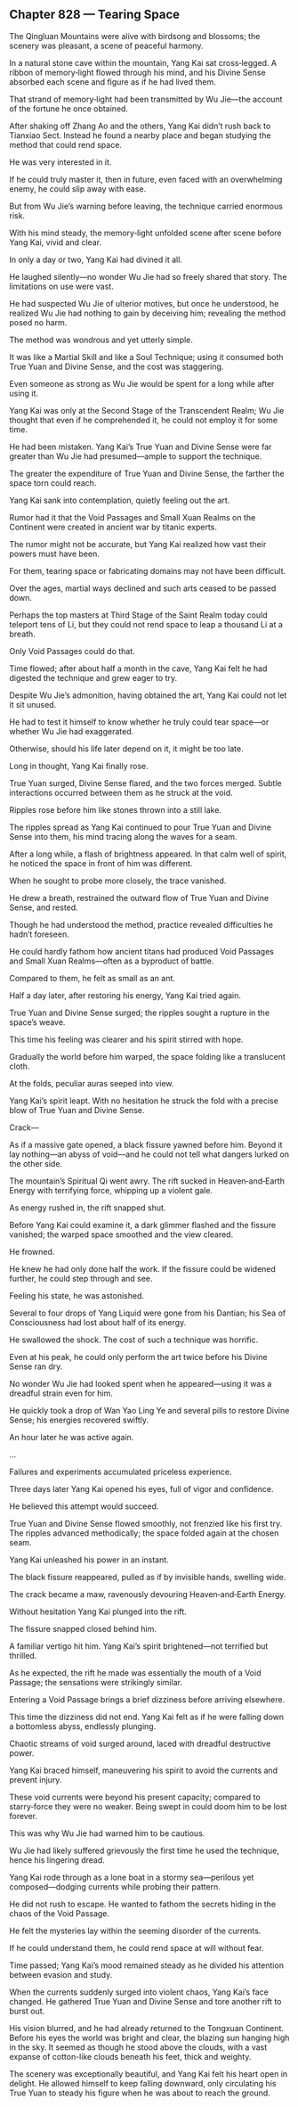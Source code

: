 ## Chapter 828 — Tearing Space

The Qingluan Mountains were alive with birdsong and blossoms; the scenery was pleasant, a scene of peaceful harmony.

In a natural stone cave within the mountain, Yang Kai sat cross‑legged. A ribbon of memory‑light flowed through his mind, and his Divine Sense absorbed each scene and figure as if he had lived them.

That strand of memory‑light had been transmitted by Wu Jie—the account of the fortune he once obtained.

After shaking off Zhang Ao and the others, Yang Kai didn’t rush back to Tianxiao Sect. Instead he found a nearby place and began studying the method that could rend space.

He was very interested in it.

If he could truly master it, then in future, even faced with an overwhelming enemy, he could slip away with ease.

But from Wu Jie’s warning before leaving, the technique carried enormous risk.

With his mind steady, the memory‑light unfolded scene after scene before Yang Kai, vivid and clear.

In only a day or two, Yang Kai had divined it all.

He laughed silently—no wonder Wu Jie had so freely shared that story. The limitations on use were vast.

He had suspected Wu Jie of ulterior motives, but once he understood, he realized Wu Jie had nothing to gain by deceiving him; revealing the method posed no harm.

The method was wondrous and yet utterly simple.

It was like a Martial Skill and like a Soul Technique; using it consumed both True Yuan and Divine Sense, and the cost was staggering.

Even someone as strong as Wu Jie would be spent for a long while after using it.

Yang Kai was only at the Second Stage of the Transcendent Realm; Wu Jie thought that even if he comprehended it, he could not employ it for some time.

He had been mistaken. Yang Kai’s True Yuan and Divine Sense were far greater than Wu Jie had presumed—ample to support the technique.

The greater the expenditure of True Yuan and Divine Sense, the farther the space torn could reach.

Yang Kai sank into contemplation, quietly feeling out the art.

Rumor had it that the Void Passages and Small Xuan Realms on the Continent were created in ancient war by titanic experts.

The rumor might not be accurate, but Yang Kai realized how vast their powers must have been.

For them, tearing space or fabricating domains may not have been difficult.

Over the ages, martial ways declined and such arts ceased to be passed down.

Perhaps the top masters at Third Stage of the Saint Realm today could teleport tens of Li, but they could not rend space to leap a thousand Li at a breath.

Only Void Passages could do that.

Time flowed; after about half a month in the cave, Yang Kai felt he had digested the technique and grew eager to try.

Despite Wu Jie’s admonition, having obtained the art, Yang Kai could not let it sit unused.

He had to test it himself to know whether he truly could tear space—or whether Wu Jie had exaggerated.

Otherwise, should his life later depend on it, it might be too late.

Long in thought, Yang Kai finally rose.

True Yuan surged, Divine Sense flared, and the two forces merged. Subtle interactions occurred between them as he struck at the void.

Ripples rose before him like stones thrown into a still lake.

The ripples spread as Yang Kai continued to pour True Yuan and Divine Sense into them, his mind tracing along the waves for a seam.

After a long while, a flash of brightness appeared. In that calm well of spirit, he noticed the space in front of him was different.

When he sought to probe more closely, the trace vanished.

He drew a breath, restrained the outward flow of True Yuan and Divine Sense, and rested.

Though he had understood the method, practice revealed difficulties he hadn’t foreseen.

He could hardly fathom how ancient titans had produced Void Passages and Small Xuan Realms—often as a byproduct of battle.

Compared to them, he felt as small as an ant.

Half a day later, after restoring his energy, Yang Kai tried again.

True Yuan and Divine Sense surged; the ripples sought a rupture in the space’s weave.

This time his feeling was clearer and his spirit stirred with hope.

Gradually the world before him warped, the space folding like a translucent cloth.

At the folds, peculiar auras seeped into view.

Yang Kai’s spirit leapt. With no hesitation he struck the fold with a precise blow of True Yuan and Divine Sense.

Crack—

As if a massive gate opened, a black fissure yawned before him. Beyond it lay nothing—an abyss of void—and he could not tell what dangers lurked on the other side.

The mountain’s Spiritual Qi went awry. The rift sucked in Heaven‑and‑Earth Energy with terrifying force, whipping up a violent gale.

As energy rushed in, the rift snapped shut.

Before Yang Kai could examine it, a dark glimmer flashed and the fissure vanished; the warped space smoothed and the view cleared.

He frowned.

He knew he had only done half the work. If the fissure could be widened further, he could step through and see.

Feeling his state, he was astonished.

Several to four drops of Yang Liquid were gone from his Dantian; his Sea of Consciousness had lost about half of its energy.

He swallowed the shock. The cost of such a technique was horrific.

Even at his peak, he could only perform the art twice before his Divine Sense ran dry.

No wonder Wu Jie had looked spent when he appeared—using it was a dreadful strain even for him.

He quickly took a drop of Wan Yao Ling Ye and several pills to restore Divine Sense; his energies recovered swiftly.

An hour later he was active again.

…

Failures and experiments accumulated priceless experience.

Three days later Yang Kai opened his eyes, full of vigor and confidence.

He believed this attempt would succeed.

True Yuan and Divine Sense flowed smoothly, not frenzied like his first try. The ripples advanced methodically; the space folded again at the chosen seam.

Yang Kai unleashed his power in an instant.

The black fissure reappeared, pulled as if by invisible hands, swelling wide.

The crack became a maw, ravenously devouring Heaven‑and‑Earth Energy.

Without hesitation Yang Kai plunged into the rift.

The fissure snapped closed behind him.

A familiar vertigo hit him. Yang Kai’s spirit brightened—not terrified but thrilled.

As he expected, the rift he made was essentially the mouth of a Void Passage; the sensations were strikingly similar.

Entering a Void Passage brings a brief dizziness before arriving elsewhere.

This time the dizziness did not end. Yang Kai felt as if he were falling down a bottomless abyss, endlessly plunging.

Chaotic streams of void surged around, laced with dreadful destructive power.

Yang Kai braced himself, maneuvering his spirit to avoid the currents and prevent injury.

These void currents were beyond his present capacity; compared to starry‑force they were no weaker. Being swept in could doom him to be lost forever.

This was why Wu Jie had warned him to be cautious.

Wu Jie had likely suffered grievously the first time he used the technique, hence his lingering dread.

Yang Kai rode through as a lone boat in a stormy sea—perilous yet composed—dodging currents while probing their pattern.

He did not rush to escape. He wanted to fathom the secrets hiding in the chaos of the Void Passage.

He felt the mysteries lay within the seeming disorder of the currents.

If he could understand them, he could rend space at will without fear.

Time passed; Yang Kai’s mood remained steady as he divided his attention between evasion and study.

When the currents suddenly surged into violent chaos, Yang Kai’s face changed. He gathered True Yuan and Divine Sense and tore another rift to burst out.

His vision blurred, and he had already returned to the Tongxuan Continent. Before his eyes the world was bright and clear, the blazing sun hanging high in the sky. It seemed as though he stood above the clouds, with a vast expanse of cotton-like clouds beneath his feet, thick and weighty.  

The scenery was exceptionally beautiful, and Yang Kai felt his heart open in delight. He allowed himself to keep falling downward, only circulating his True Yuan to steady his figure when he was about to reach the ground.  